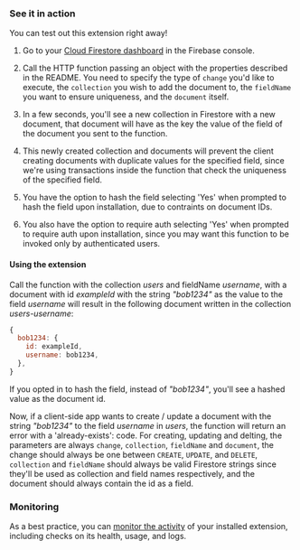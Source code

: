 ### See it in action

You can test out this extension right away!

1.  Go to your [Cloud Firestore dashboard](https://console.firebase.google.com/project/${PROJECT_ID}/firestore/data) in the Firebase console.

1.  Call the HTTP function passing an object with the properties described in the README. You need to specify the type of `change` you'd like to execute, the `collection` you wish to add the document to, the `fieldName` you want to ensure uniqueness, and the `document` itself.

1.  In a few seconds, you'll see a new collection in Firestore with a new document, that document will have as the key the value of the field of the document you sent to the function.

1.  This newly created collection and documents will prevent the client creating documents with duplicate values for the specified field, since we're using transactions inside the function that check the uniqueness of the specified field.

1.  You have the option to hash the field selecting 'Yes' when prompted to hash the field upon installation, due to contraints on document IDs.

1.  You also have the option to require auth selecting 'Yes' when prompted to require auth upon installation, since you may want this function to be invoked only by authenticated users.


#### Using the extension

Call the function with the collection _users_ and fieldName _username_, with a document with id _exampleId_ with the string _"bob1234"_ as the value to the field _username_ will result in the following document written in the collection _users-username_:

```js
{
  bob1234: {
    id: exampleId,
    username: bob1234,
  },
}
```

If you opted in to hash the field, instead of _"bob1234"_, you'll see a hashed value as the document id.

Now, if a client-side app wants to create / update a document with the string _"bob1234"_ to the field _username_ in _users_, the function will return an error with a 'already-exists': code. For creating, updating and delting, the parameters are always `change`, `collection`, `fieldName` and `document`, the change should always be one between `CREATE`, `UPDATE`, and `DELETE`, `collection` and `fieldName` should always be valid Firestore strings since they'll be used as collection and field names respectively, and the document should always contain the id as a field.

### Monitoring

As a best practice, you can [monitor the activity](https://firebase.google.com/docs/extensions/manage-installed-extensions#monitor) of your installed extension, including checks on its health, usage, and logs.